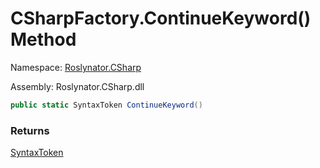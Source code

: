 # CSharpFactory\.ContinueKeyword\(\) Method

Namespace: [Roslynator.CSharp](../../README.md)

Assembly: Roslynator\.CSharp\.dll

```csharp
public static SyntaxToken ContinueKeyword()
```

### Returns

[SyntaxToken](https://docs.microsoft.com/en-us/dotnet/api/microsoft.codeanalysis.syntaxtoken)

